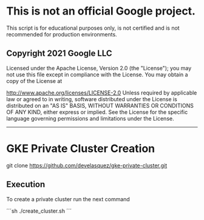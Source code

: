 # This is not an official Google project.

This script is for educational purposes only, is not certified and is not recommended for production environments.

## Copyright 2021 Google LLC
Licensed under the Apache License, Version 2.0 (the "License"); you may not use this file except in compliance with the License. You may obtain a copy of the License at

  http://www.apache.org/licenses/LICENSE-2.0
Unless required by applicable law or agreed to in writing, software distributed under the License is distributed on an "AS IS" BASIS, WITHOUT WARRANTIES OR CONDITIONS OF ANY KIND, either express or implied. See the License for the specific language governing permissions and limitations under the License.

---

# GKE Private Cluster Creation



git clone https://github.com/develasquez/gke-private-cluster.git

## Execution

To create a private cluster run the next command

´´´sh
./create_cluster.sh
´´´

